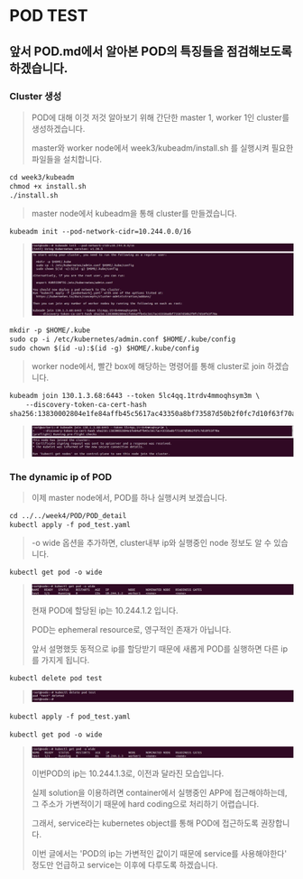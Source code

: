 # POD TEST

## 앞서 POD.md에서 알아본 POD의 특징들을 점검해보도록 하겠습니다.

### Cluster 생성
>
> POD에 대해 이것 저것 알아보기 위해 간단한 master 1, worker 1인 cluster를 생성하겠습니다.
> 
> master와 worker node에서 week3/kubeadm/install.sh 를 실행시켜 필요한 파일들을 설치합니다.
>
```
cd week3/kubeadm
chmod +x install.sh
./install.sh
```
> 
> master node에서 kubeadm을 통해 cluster를 만들겠습니다.
>
```
kubeadm init --pod-network-cidr=10.244.0.0/16

```
> <img src="/images/POD/1.JPG">
>
> <img src="/images/POD/2.JPG">
>
```
mkdir -p $HOME/.kube
sudo cp -i /etc/kubernetes/admin.conf $HOME/.kube/config
sudo chown $(id -u):$(id -g) $HOME/.kube/config
```
>
> worker node에서, 빨간 box에 해당하는 명령어를 통해 cluster로 join 하겠습니다.
>
```
kubeadm join 130.1.3.68:6443 --token 5lc4qq.1trdv4mmoqhsym3m \
    --discovery-token-ca-cert-hash sha256:13830002804e1fe84affb45c5617ac43350a8bf73587d50b2f0fc7d10f63f70a 
```
>
> <img src="/images/POD/3.JPG">
> 
> <img src="/images/POD/4.JPG">
> 


### The dynamic ip of POD
>
> 이제 master node에서, POD를 하나 실행시켜 보겠습니다.
>
```
cd ../../week4/POD/POD_detail
kubectl apply -f pod_test.yaml
```
>
> -o wide 옵션을 추가하면, cluster내부 ip와 실행중인 node 정보도 알 수 있습니다.
>
```
kubectl get pod -o wide
```
>
> <img src="/images/POD/5.JPG">
>
> 현재 POD에 할당된 ip는 10.244.1.2 입니다.
>
> POD는 ephemeral resource로, 영구적인 존재가 아닙니다.
>
> 앞서 설명했듯 동적으로 ip를 할당받기 때문에 새롭게 POD를 실행하면 다른 ip를 가지게 됩니다.
>
```
kubectl delete pod test
```
>
> <img src="/images/POD/6.JPG">
>
```
kubectl apply -f pod_test.yaml

kubectl get pod -o wide
```
> 
> <img src="/images/POD/7.JPG">
> 
> 이번POD의 ip는 10.244.1.3로, 이전과 달라진 모습입니다.
>
> 실제 solution을 이용하려면 container에서 실행중인 APP에 접근해야하는데, 그 주소가 가변적이기 때문에 hard coding으로 처리하기 어렵습니다.
> 
> 그래서, service라는 kubernetes object를 통해 POD에 접근하도록 권장합니다.
>
> 이번 글에서는 'POD의 ip는 가변적인 값이기 때문에 service를 사용해야한다' 정도만 언급하고 service는 이후에 다루도록 하겠습니다.
>
